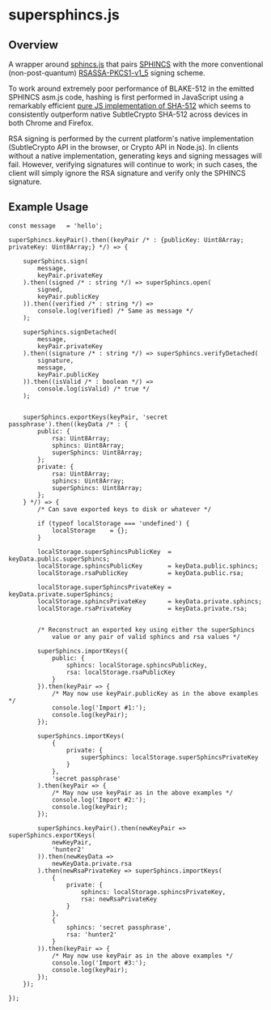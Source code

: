 # supersphincs.js

## Overview

A wrapper around [sphincs.js](https://github.com/cyph/sphincs.js) that pairs
[SPHINCS](https://sphincs.cr.yp.to) with the more conventional (non-post-quantum)
[RSASSA-PKCS1-v1_5](https://tools.ietf.org/html/rfc3447#section-8.2) signing scheme.

To work around extremely poor performance of BLAKE-512 in the emitted SPHINCS asm.js code,
hashing is first performed in JavaScript using a remarkably efficient [pure JS implementation
of SHA-512](https://github.com/emn178/js-sha512) which seems to consistently outperform
native SubtleCrypto SHA-512 across devices in both Chrome and Firefox.

RSA signing is performed by the current platform's native implementation (SubtleCrypto API
in the browser, or Crypto API in Node.js). In clients without a native implementation,
generating keys and signing messages will fail. However, verifying signatures will continue
to work; in such cases, the client will simply ignore the RSA signature and verify only the
SPHINCS signature.

## Example Usage

	const message	= 'hello';

	superSphincs.keyPair().then((keyPair /* : {publicKey: Uint8Array; privateKey: Uint8Array;} */) => {

		superSphincs.sign(
			message,
			keyPair.privateKey
		).then((signed /* : string */) => superSphincs.open(
			signed,
			keyPair.publicKey
		)).then((verified /* : string */) =>
			console.log(verified) /* Same as message */
		);

		superSphincs.signDetached(
			message,
			keyPair.privateKey
		).then((signature /* : string */) => superSphincs.verifyDetached(
			signature,
			message,
			keyPair.publicKey
		)).then((isValid /* : boolean */) =>
			console.log(isValid) /* true */
		);


		superSphincs.exportKeys(keyPair, 'secret passphrase').then((keyData /* : {
			public: {
				rsa: Uint8Array;
				sphincs: Uint8Array;
				superSphincs: Uint8Array;
			};
			private: {
				rsa: Uint8Array;
				sphincs: Uint8Array;
				superSphincs: Uint8Array;
			};
		} */) => {
			/* Can save exported keys to disk or whatever */

			if (typeof localStorage === 'undefined') {
				localStorage	= {};
			}

			localStorage.superSphincsPublicKey	= keyData.public.superSphincs;
			localStorage.sphincsPublicKey		= keyData.public.sphincs;
			localStorage.rsaPublicKey			= keyData.public.rsa;

			localStorage.superSphincsPrivateKey	= keyData.private.superSphincs;
			localStorage.sphincsPrivateKey		= keyData.private.sphincs;
			localStorage.rsaPrivateKey			= keyData.private.rsa;


			/* Reconstruct an exported key using either the superSphincs
				value or any pair of valid sphincs and rsa values */

			superSphincs.importKeys({
				public: {
					sphincs: localStorage.sphincsPublicKey,
					rsa: localStorage.rsaPublicKey
				}
			}).then(keyPair => {
				/* May now use keyPair.publicKey as in the above examples */
				console.log('Import #1:');
				console.log(keyPair);
			});

			superSphincs.importKeys(
				{
					private: {
						superSphincs: localStorage.superSphincsPrivateKey
					}
				},
				'secret passphrase'
			).then(keyPair => {
				/* May now use keyPair as in the above examples */
				console.log('Import #2:');
				console.log(keyPair);
			});

			superSphincs.keyPair().then(newKeyPair => superSphincs.exportKeys(
				newKeyPair,
				'hunter2'
			)).then(newKeyData =>
				newKeyData.private.rsa
			).then(newRsaPrivateKey => superSphincs.importKeys(
				{
					private: {
						sphincs: localStorage.sphincsPrivateKey,
						rsa: newRsaPrivateKey
					}
				},
				{
					sphincs: 'secret passphrase',
					rsa: 'hunter2'
				}
			)).then(keyPair => {
				/* May now use keyPair as in the above examples */
				console.log('Import #3:');
				console.log(keyPair);
			});
		});

	});
